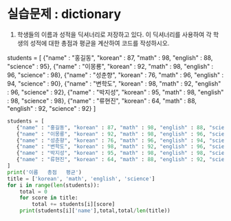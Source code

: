 # 실습문제 : dictionary

1. 학생들의 이름과 성적을 딕셔너리로 저장하고 있다. 이 딕셔너리를 사용하여 각 학생의 성적에 대한 총점과 평균을 계산하여 코드를 작성하시오.

students = [
   {"name" : "홍길동", "korean" : 87, "math" : 98, "english" : 88, "science" : 95},
   {"name" : "이몽룡", "korean" : 92, "math" : 98, "english" : 96, "science" : 98},
   {"name" : "성춘향", "korean" : 76, "math" : 96, "english" : 94, "science" : 90},
   {"name" : "변학도", "korean" : 98, "math" : 92, "english" : 96, "science" : 92},
   {"name" : "박지성", "korean" : 95, "math" : 98, "english" : 98, "science" : 98},
   {"name" : "류현진", "korean" : 64, "math" : 88, "english" : 92, "science" : 92}
]


```python
students = [
   {"name" : "홍길동", "korean" : 87, "math" : 98, "english" : 88, "science" : 95},
   {"name" : "이몽룡", "korean" : 92, "math" : 98, "english" : 96, "science" : 98},
   {"name" : "성춘향", "korean" : 76, "math" : 96, "english" : 94, "science" : 90},
   {"name" : "변학도", "korean" : 98, "math" : 92, "english" : 96, "science" : 92},
   {"name" : "박지성", "korean" : 95, "math" : 98, "english" : 98, "science" : 98},
   {"name" : "류현진", "korean" : 64, "math" : 88, "english" : 92, "science" : 92}
]
print('이름   총점   평균')
title = ['korean', 'math', 'english', 'science']
for i in range(len(students)):
    total = 0
    for score in title:
        total += students[i][score]
    print(students[i]['name'],total,total/len(title))
```
